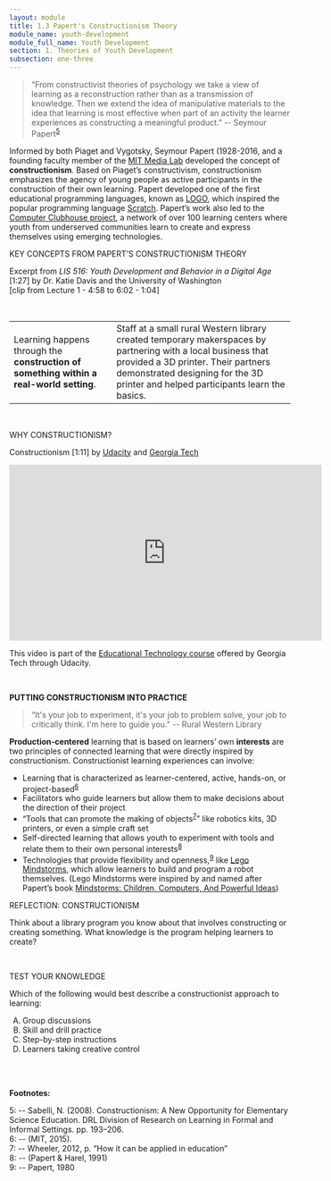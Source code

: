 ```yaml
---
layout: module
title: 1.3 Papert's Constructionism Theory
module_name: youth-development
module_full_name: Youth Development
section: 1. Theories of Youth Development
subsection: one-three
---
```


>“From constructivist theories of psychology we take a view of learning as a reconstruction rather than as a transmission of knowledge. Then we extend the idea of manipulative materials to the idea that learning is most effective when part of an activity the learner experiences as constructing a meaningful product.” -- Seymour Papert<sup>[5](#fn5)</sup> 

Informed by both Piaget and Vygotsky, Seymour Papert (1928-2016, and a founding faculty member of the <a href="http://el.media.mit.edu/logo-foundation/what_is_logo/logo_programming.html" target="_blank">MIT Media Lab</a> developed the concept of **constructionism**. Based on Piaget’s constructivism, constructionism emphasizes the agency of young people as active participants in the construction of their own learning. Papert developed one of the first educational programming languages, known as <a href="http://el.media.mit.edu/logo-foundation/what_is_logo/logo_programming.html" target="_blank">LOGO</a>, which inspired the popular programming language <a href="https://scratch.mit.edu/" target="_blank">Scratch</a>. Papert’s work also led to the <a href="http://www.computerclubhouse.org/" target="_blank">Computer Clubhouse project</a>, a network of over 100 learning centers where youth from underserved communities learn to create and express themselves using emerging technologies. 

<div class="explanatory">  
  <p><span class="box-title">KEY CONCEPTS FROM PAPERT’S CONSTRUCTIONISM THEORY</span></p> 
  <p>Excerpt from <i>LIS 516: Youth Development and Behavior in a Digital Age</i> [1:27] by Dr. Katie Davis and the University of Washington 
  <br>
[clip from Lecture 1 - 4:58 to 6:02 - 1:04]
</p> 
</div>
<br>

<table> 
  <tr><td>Learning happens through the <b>construction of something within a real-world setting</b>.</td><td>Staff at a small rural Western library created temporary makerspaces by partnering with a local business that provided a 3D printer. Their partners demonstrated designing for the 3D printer and helped participants learn the basics. </td></tr> 
</table>
<br>

<div class="explanatory">  
  <p><span class="box-title">WHY CONSTRUCTIONISM? </span></p> 
  <p>Constructionism [1:11] by <a href="https://www.youtube.com/channel/UCBVCi5JbYmfG3q5MEuoWdOw" target="_blank">Udacity</a> and <a href="https://www.udacity.com/course/educational-technology--ud915" target="_blank">Georgia Tech</a></p>
<iframe width="560" height="315" src="https://www.youtube.com/embed/-qsiqetMlCg" frameborder="0" allow="accelerometer; autoplay; encrypted-media; gyroscope; picture-in-picture" allowfullscreen></iframe>
<br>
<p>This video is part of the <a href="https://www.udacity.com/course/educational-technology--ud915" target="_blank">Educational Technology course</a> offered by Georgia Tech through Udacity.</p>
</div>
<br>
    
**PUTTING CONSTRUCTIONISM INTO PRACTICE**

>“It's your job to experiment, it's your job to problem solve, your job to critically think. I'm here to guide you." -- Rural Western Library  

**Production-centered** learning that is based on learners’ own **interests** are two principles of connected learning that were directly inspired by constructionism. Constructionist learning experiences can involve:  

- Learning that is characterized as learner-centered, active, hands-on, or project-based<sup>[6](#fn6)</sup>  
- Facilitators who guide learners but allow them to make decisions about the direction of their project 
- “Tools that can promote the making of objects<sup>[7](#fn7)</sup>” like robotics kits, 3D printers, or even a simple craft set 
- Self-directed learning that allows youth to experiment with tools and relate them to their own personal interests<sup>[8](#fn8)</sup>
- Technologies that provide flexibility and openness,<sup>[9](#fn9)</sup> like <a href="https://education.lego.com/en-us/middle-school/shop/products?gclid=Cj0KEQjwmcTJBRCYirao6oWPyMsBEiQA9hQPboKcMkN_KrvRpaYdsnS1_trkGgx4U2pmcwCIWt3b4t4aAmuL8P8HAQ" target="_blank">Lego Mindstorms</a>, which allow learners to build and program a robot themselves. (Lego Mindstorms were inspired by and named after Papert’s book <a href="https://mindstorms.media.mit.edu/" target="_blank">Mindstorms: Children, Computers, And Powerful Ideas</a>) 

<div class="reflection"> 

  <p><span class="box-title">REFLECTION: CONSTRUCTIONISM</span></p> 

  <p>Think about a library program you know about that involves constructing or creating something. What knowledge is the program helping learners to create? </p>
</div>
<br>

<div class="reflection"> 

  <p><span class="box-title">TEST YOUR KNOWLEDGE</span></p> 

  <p>Which of the following would best describe a constructionist approach to learning:</p> 
  <ol type="A">
  <li>Group discussions</li>
  <li>Skill and drill practice</li>
  <li>Step-by-step instructions</li>
  <li>Learners taking creative control</li>
  </ol>
</div>
<br>
<br>

**Footnotes:**

<a name="fn5">5</a>:  --  Sabelli, N. (2008). Constructionism: A New Opportunity for Elementary Science Education. DRL Division of Research on Learning in Formal and Informal Settings. pp. 193–206. 
<br>
<a name="fn6">6</a>:  --  (MIT, 2015).
<br>
<a name="fn10">7</a>:  -- Wheeler, 2012, p. “How it can be applied in education”
<br>
<a name="fn8">8</a>:  -- (Papert & Harel, 1991)
<br>
<a name="fn9">9</a>:  -- Papert, 1980
